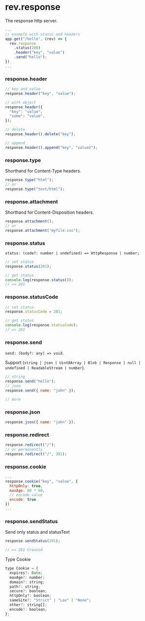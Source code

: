 # rev.response

The response http server.

```js
...
// example with status and headers
app.get("/hello", (rev) => {
  rev.response
    .status(200)
    .header("key", "value")
    .send("hello");
})
...
```

### response.header

```js
// key and value
response.header("key", "value");

// with object
response.header({
  "key": "value",
  "some": "value",
});

// delete
response.header().delete("key");

// append
response.header().append("key", "value2");
```

### response.type

Shorthand for Content-Type headers.

```js
response.type("html");
// or
response.type("text/html");
```

### response.attachment

Shorthand for Content-Disposition headers.

```js
response.attachment();
// or
response.attachment("myfile.css");
```

### response.status

`status: (code?: number | undefined) => HttpResponse | number;`

```js
// set status
response.status(201);

// get status
console.log(response.status());
// => 201
```

### response.statusCode

```js
// set status
response.statusCode = 201;

// get status
console.log(response.statusCode);
// => 201
```

### response.send

`send: (body?: any) => void`.

Support
(`string | json | Uint8Array | Blob | Response | null | undefined | ReadableStream | number`).

```js
// string
response.send("hello");
// json
response.send({ name: "john" });

// more
```

### response.json

```js
response.json({ name: "john" });
```

### response.redirect

```js
response.redirect("/");
// or permanently
response.redirect("/", 301);
```

### response.cookie

```js
...
response.cookie("key", "value", {
  httpOnly: true,
  maxAge: 60 * 60,
  // encode value
  encode: true
})
...
```
### response.sendStatus
Send only status and statusText

```js
response.sendStatus(201);

// => 201 Created
```

Type Cookie

```js
type Cookie = {
  expires?: Date;
  maxAge?: number;
  domain?: string;
  path?: string;
  secure?: boolean;
  httpOnly?: boolean;
  sameSite?: "Strict" | "Lax" | "None";
  other?: string[];
  encode?: boolean;
};
```
